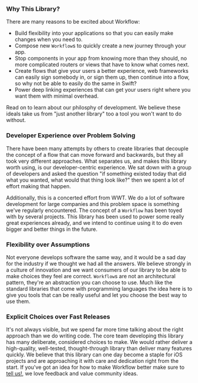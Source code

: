 ### Why This Library?
There are many reasons to be excited about Workflow:
- Build flexibility into your applications so that you can easily make changes when you need to.
- Compose new `Workflow`s to quickly create a new journey through your app.
- Stop components in your app from knowing more than they should, no more complicated routers or views that have to know what comes next.
- Create flows that give your users a better experience, web frameworks can easily sign somebody in, or sign them up, then continue into a flow, so why not be able to easily do the same in Swift?
- Power deep linking experiences that can get your users right where you want them with minimal overhead.

Read on to learn about our philosphy of development. We believe these ideals take us from "just another library" too a tool you won't want to do without.

### Developer Experience over Problem Solving
There have been many attempts by others to create libraries that decouple the concept of a flow that can move forward and backwards, but they all took very different approaches. What separates us, and makes this library worth using, is our developer-centric experience. We sat down with a group of developers and asked the question "if something existed today that did what you wanted, what would that thing look like?" then we spent a lot of effort making that happen.

Additionally, this is a concerted effort from WWT. We do a lot of software development for large companies and this problem space is something we've regularly encountered. The concept of a `Workflow` has been toyed with by several projects. This library has been used to power some really great experiences already, and we intend to continue using it to do even bigger and better things in the future.

### Flexibility over Assumptions
Not everyone develops software the same way, and it would be a sad day for the industry if we thought we had all the answers. We believe strongly in a culture of innovation and we want consumers of our library to be able to make choices they feel are correct. `Workflow`s are not an architectural pattern, they're an abstraction you can choose to use. Much like the standard libraries that come with programming languages the idea here is to give you tools that can be really useful and let you choose the best way to use them.

### Explicit Choices over Fast Releases
It's not always visible, but we spend far more time talking about the right approach than we do writing code. The core team developing this library has many deliberate, considered choices to make. We would rather deliver a high-quality, well-tested, thought-through library than deliver many features quickly. We believe that this library can one day become a staple for iOS projects and are approaching it with care and dedication right from the start. If you've got an idea for how to make Workflow better make sure to [tell us!](https://github.com/wwt/Workflow/discussions), we love feedback and value community ideas. 
